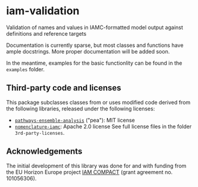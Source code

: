 # iam-validation
Validation of names and values in IAMC-formatted model output against definitions and reference targets

Documentation is currently sparse, but most classes and functions have ample docstrings. More proper
documentation will be added soon.

In the meantime, examples for the basic functionlity can be found in the
`examples` folder.


## Third-party code and licenses

This package subclasses classes from or uses modified code derived from the following libraries,
released under the following licenses:
  * [`pathways-ensemble-analysis`](https://gitlab.com/climateanalytics/pathways-ensemble-analysis) ("pea"): MIT license
  * [`nomenclature-iamc`](https://github.com/IAMconsortium/nomenclature): Apache 2.0 license
See full license files in the folder `3rd-party-licenses`.


## Acknowledgements

The initial development of this library was done for and with funding from the
EU Horizon Europe project [IAM COMPACT](https://www.iam-compact.eu/) (grant
agreement no. 101056306).
